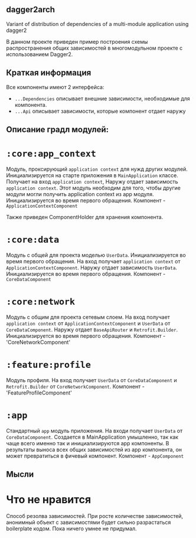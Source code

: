 ## dagger2arch
Variant of distribution of dependencies of a multi-module application using dagger2

В данном проекте приведен пример построения схемы распространения общих зависимостей в многомодульном проекте с использованием Dagger2.

## Краткая информация
Все компоненты имеют 2 интерфейса: 
- `...Dependencies` описывает внешние зависимости, необходимые для компонента.
- `...Api` описывает зависимости, которые компонент отдает наружу

## Описание градл модулей:

# `:core:app_context`
Модуль, проксирующий `application context` для нужд других модулей. Инициализируется на старте приложения в `MainApplication` классе. Получает на вход `application context`, Наружу отдает зависимость `application context`. Этот модуль необходим для того, чтобы другие модули могли получить application context из app модуля. Инициализируется во время первого обращения.
Компонент - `ApplicationContextComponent`

Также приведен ComponentHolder для хранения компонента.


# `:core:data`
Модуль с общей для проекта моделью `UserData`. Инициализируется во время первого обращения. На вход получает `application context` от `ApplicationContextComponent`. Наружу отдает зависимость `UserData`. Инициализируется во время первого обращения.
Компонент - `CoreDataComponent`

# `:core:network`
Модуль с общим для проекта сетевым слоем. На вход получает `application context` от `ApplicationContextComponent` и `UserData` от `CoreDataComponent`. Наружу отдает `BaseApiRouter` и `Retrofit.Builder`. Инициализируется во время первого обращения.
Компонент - 'CoreNetworkComponent'

# `:feature:profile`
Модуль профиля. На вход получает `UserData` от `CoreDataComponent` и `Retrofit.Builder` от `CoreNetworkComponent`. 
Компонент - 'FeatureProfileComponent'

# `:app`
Стандартный `app` модуль приложения. На входи получает `UserData` от `CoreDataComponent`. Создается в MainApplication умышленно, так как чаще всего именно так и инициализируются app компоненты. В результаты выноса всех общих зависимостей из app компонента, он может превратиться в фичевый компонент.
Компонент - `AppComponent`


## Мысли

# Что не нравится 
Способ резолва зависимостей. При росте количестве зависимостей, анонимный объект с зависимостями будет сильно разрастаться boilerplate кодом. Пока ничего умнее не придумал.
